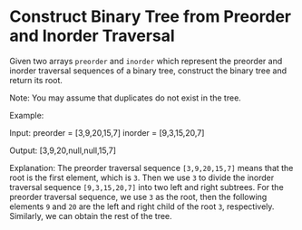# Construct Binary Tree from Preorder and Inorder Traversal

Given two arrays `preorder` and `inorder` which represent the preorder and inorder traversal sequences of a binary tree, construct the binary tree and return its root.

Note:
You may assume that duplicates do not exist in the tree.

Example:

Input:
preorder = [3,9,20,15,7]
inorder = [9,3,15,20,7]

Output: [3,9,20,null,null,15,7]

Explanation: 
The preorder traversal sequence `[3,9,20,15,7]` means that the root is the first element, which is `3`. Then we use `3` to divide the inorder traversal sequence `[9,3,15,20,7]` into two left and right subtrees. For the preorder traversal sequence, we use `3` as the root, then the following elements `9` and `20` are the left and right child of the root `3`, respectively. Similarly, we can obtain the rest of the tree.
